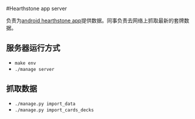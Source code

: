 #Hearthstone app server

负责为[android hearthstone app](https://github.com/ufo22940268/android-hearthstone.git)提供数据。同事负责去网络上抓取最新的套牌数据。

## 服务器运行方式

* `make env`
* `./manage server`


## 抓取数据

* `./manage.py import_data`
* `./manage.py import_cards_decks`
